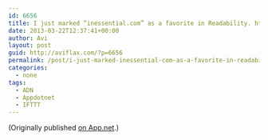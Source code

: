 ```yaml
---
id: 6656
title: I just marked “inessential.com” as a favorite in Readability. http://www.readability.com/articles/wzmsuuhl
date: 2013-03-22T12:37:41+00:00
author: Avi
layout: post
guid: http://aviflax.com/?p=6656
permalink: /post/i-just-marked-inessential-com-as-a-favorite-in-readability-httpwww-readability-comarticleswzmsuuhl/
categories:
  - none
tags:
  - ADN
  - Appdotnet
  - IFTTT
---
```

(Originally published [on App.net](http://alpha.app.net/aviflax/post/4102931).)